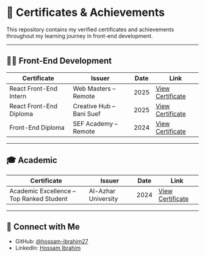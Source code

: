 # 📜 Certificates & Achievements

This repository contains my verified certificates and achievements throughout my learning journey in front-end development.

---

## 🧑‍💻 Front-End Development

| Certificate | Issuer | Date | Link |
|------------|--------|------|------|
| React Front-End Intern | Web Masters – Remote | 2025 | [View Certificate](https://drive.google.com/file/d/XXXXX/view) |
| React Front-End Diploma | Creative Hub – Bani Suef | 2025 | [View Certificate](https://drive.google.com/file/d/XXXXX/view) |
| Front-End Diploma | SEF Academy – Remote | 2024 | [View Certificate](https://drive.google.com/file/d/1M10OABpwHzV91AzKk3E7LKdba7fa49aB/view?usp=drive_link) |

---

## 🎓 Academic

| Certificate | Issuer | Date | Link |
|-------------|--------|------|------|
| Academic Excellence – Top Ranked Student | Al-Azhar University | 2024 | [View Certificate](https://drive.google.com/file/d/13ovMMqG-7cqlB9k6_XGw_qCHil05rQHU/view?usp=drive_link) |

---

## 🔗 Connect with Me

- GitHub: [@hossam-ibrahim27](https://github.com/hossam-ibrahim27)
- LinkedIn: [Hossam Ibrahim](https://www.linkedin.com/in/hossam-ibrahim-0876ab354/)


